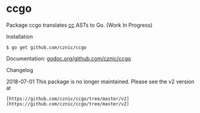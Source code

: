 # ccgo

Package ccgo translates [cc](https://github.com/cznic/cc) ASTs to Go. (Work In Progress)

Installation

    $ go get github.com/cznic/ccgo

Documentation: [godoc.org/github.com/cznic/ccgo](http://godoc.org/github.com/cznic/ccgo)

Changelog

2018-07-01 This package is no longer maintained. Please see the v2 version at

    [https://github.com/cznic/ccgo/tree/master/v2](https://github.com/cznic/ccgo/tree/master/v2)

